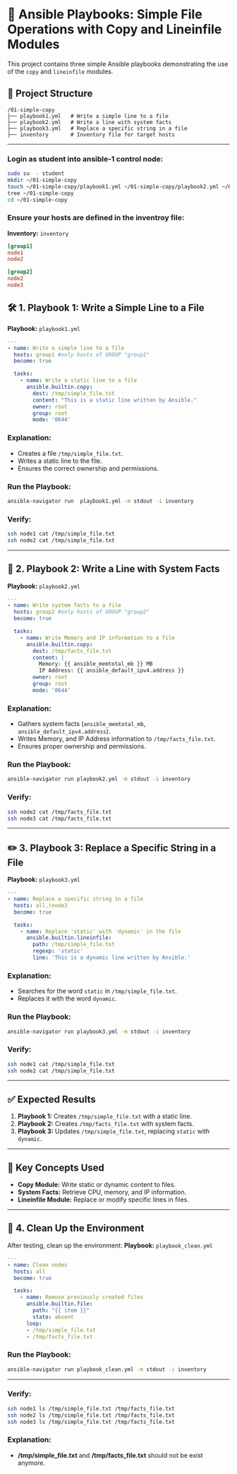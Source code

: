 # 🚀 **Ansible Playbooks: Simple File Operations with Copy and Lineinfile Modules**

This project contains three simple Ansible playbooks demonstrating the use of the `copy` and `lineinfile` modules.

## 📂 **Project Structure**

```
/01-simple-copy
├── playbook1.yml   # Write a simple line to a file
├── playbook2.yml   # Write a line with system facts
├── playbook3.yml   # Replace a specific string in a file
├── inventory       # Inventory file for target hosts
```

---
### **Login as student into ansible-1 control node:**
```bash
sudo su  - student
mkdir ~/01-simple-copy
touch ~/01-simple-copy/playbook1.yml ~/01-simple-copy/playbook2.yml ~/01-simple-copy/playbook3.yml ~/01-simple-copy/inventory
tree ~/01-simple-copy
cd ~/01-simple-copy
```

### **Ensure your hosts are defined in the inventroy file:**


**Inventory:** `inventory`
```ini
[group1]
node1
node2

[group2]
node2
node3

```

## 🛠️ **1. Playbook 1: Write a Simple Line to a File**

**Playbook:** `playbook1.yml`

```yaml
---
- name: Write a simple line to a file
  hosts: group1 #only hosts of GROUP "group1"
  become: true

  tasks:
    - name: Write a static line to a file
      ansible.builtin.copy:
        dest: /tmp/simple_file.txt
        content: "This is a static line written by Ansible."
        owner: root
        group: root
        mode: '0644'
```

### **Explanation:**
- Creates a file `/tmp/simple_file.txt`.
- Writes a static line to the file.
- Ensures the correct ownership and permissions.

### **Run the Playbook:**
```bash
ansible-navigator run  playbook1.yml -m stdout -i inventory
```
### **Verify:**
```bash
ssh node1 cat /tmp/simple_file.txt
ssh node2 cat /tmp/simple_file.txt
```
---

## 🧪 **2. Playbook 2: Write a Line with System Facts**

**Playbook:** `playbook2.yml`

```yaml
---
- name: Write system facts to a file
  hosts: group2 #only hosts of GROUP "group2"
  become: true

  tasks:
    - name: Write Memory and IP information to a file
      ansible.builtin.copy:
        dest: /tmp/facts_file.txt
        content: |
          Memory: {{ ansible_memtotal_mb }} MB
          IP Address: {{ ansible_default_ipv4.address }}
        owner: root
        group: root
        mode: '0644'
```

### **Explanation:**
- Gathers system facts (`ansible_memtotal_mb`, `ansible_default_ipv4.address`).
- Writes Memory, and IP Address information to `/tmp/facts_file.txt`.
- Ensures proper ownership and permissions.

### **Run the Playbook:**
```bash
ansible-navigator run playbook2.yml -m stdout -i inventory 
```
### **Verify:**
```bash
ssh node2 cat /tmp/facts_file.txt
ssh node3 cat /tmp/facts_file.txt
```
---

## ✏️ **3. Playbook 3: Replace a Specific String in a File**

**Playbook:** `playbook3.yml`

```yaml
---
- name: Replace a specific string in a file
  hosts: all,!node3
  become: true

  tasks:
    - name: Replace 'static' with 'dynamic' in the file
      ansible.builtin.lineinfile:
        path: /tmp/simple_file.txt
        regexp: 'static'
        line: 'This is a dynamic line written by Ansible.'
```

### **Explanation:**
- Searches for the word `static` in `/tmp/simple_file.txt`.
- Replaces it with the word `dynamic`.

### **Run the Playbook:**
```bash
ansible-navigator run playbook3.yml -m stdout -i inventory 
```
### **Verify:**
```bash
ssh node1 cat /tmp/simple_file.txt
ssh node2 cat /tmp/simple_file.txt
```

---

## ✅ **Expected Results**

1. **Playbook 1:** Creates `/tmp/simple_file.txt` with a static line.
2. **Playbook 2:** Creates `/tmp/facts_file.txt` with system facts.
3. **Playbook 3:** Updates `/tmp/simple_file.txt`, replacing `static` with `dynamic`.

---

## 📖 **Key Concepts Used**

- **Copy Module:** Write static or dynamic content to files.
- **System Facts:** Retrieve CPU, memory, and IP information.
- **Lineinfile Module:** Replace or modify specific lines in files.

---

## 🚦 **4. Clean Up the Environment**

After testing, clean up the environment:
**Playbook:** `playbook_clean.yml`
```yaml
---
- name: Clean nodes
  hosts: all
  become: true

  tasks:
    - name: Remove previously created files
      ansible.builtin.file:
        path: "{{ item }}"
        state: absent
      loop:
      - /tmp/simple_file.txt
      - /tmp/facts_file.txt
```
### **Run the Playbook:**
```bash
ansible-navigator run playbook_clean.yml -m stdout -i inventory 
```
---

### **Verify:**
```bash
ssh node1 ls /tmp/simple_file.txt /tmp/facts_file.txt
ssh node2 ls /tmp/simple_file.txt /tmp/facts_file.txt
ssh node3 ls /tmp/simple_file.txt /tmp/facts_file.txt

```
### **Explanation:**
- **/tmp/simple_file.txt** and **/tmp/facts_file.txt** should not be exist anymore.
